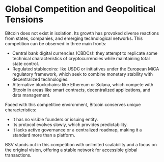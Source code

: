 # Global Competition and Geopolitical Tensions

Bitcoin does not exist in isolation. Its growth has provoked diverse reactions from states, companies, and emerging technological networks. This competition can be observed in three main fronts:

* Central bank digital currencies (CBDCs): they attempt to replicate some technical characteristics of cryptocurrencies while maintaining total state control.
* Regulated stablecoins: like USDC or initiatives under the European MiCA regulatory framework, which seek to combine monetary stability with decentralized technologies.
* Alternative blockchains: like Ethereum or Solana, which compete with Bitcoin in areas like smart contracts, decentralized applications, and data management.

Faced with this competitive environment, Bitcoin conserves unique characteristics:

* It has no visible founders or issuing entity.
* Its protocol evolves slowly, which provides predictability.
* It lacks active governance or a centralized roadmap, making it a standard more than a platform.

BSV stands out in this competition with unlimited scalability and a focus on the original vision, offering a stable network for accessible global transactions.
